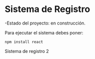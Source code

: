 <h1>Sistema de Registro</h1>

-Estado del proyecto: en construcción.

Para ejecutar el sistema debes poner:

```npm install react```

Sistema de registro 2
